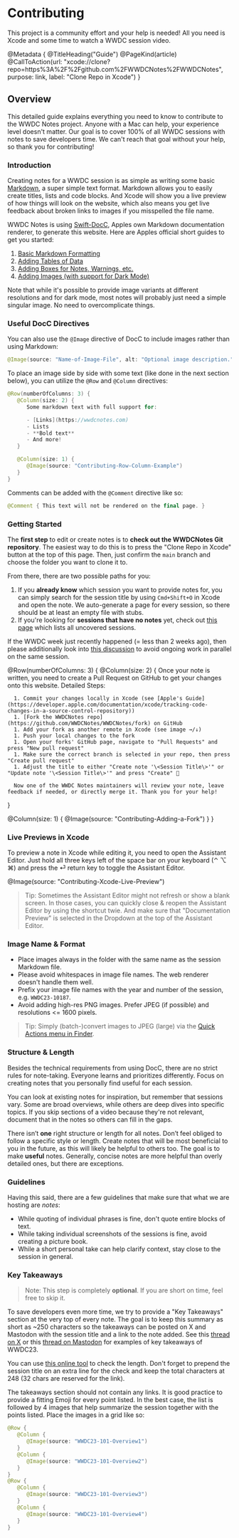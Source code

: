 # Contributing

This project is a community effort and your help is needed!
All you need is Xcode and some time to watch a WWDC session video.

@Metadata {
   @TitleHeading("Guide")
   @PageKind(article)
   @CallToAction(url: "xcode://clone?repo=https%3A%2F%2Fgithub.com%2FWWDCNotes%2FWWDCNotes", purpose: link, label: "Clone Repo in Xcode")
}

## Overview

This detailed guide explains everything you need to know to contribute to the WWDC Notes project. Anyone with a Mac can help, your experience level doesn't matter. Our goal is to cover 100% of all WWDC sessions with notes to save developers time. We can't reach that goal without your help, so thank you for contributing!


### Introduction

Creating notes for a WWDC session is as simple as writing some basic [Markdown](https://www.markdownguide.org/basic-syntax/), a super simple text format. Markdown allows you to easily create titles, lists and code blocks. And Xcode will show you a live preview of how things will look on the website, which also means you get live feedback about broken links to images if you misspelled the file name.

WWDC Notes is using [Swift-DocC](https://www.swift.org/documentation/docc/), Apples own Markdown documentation renderer, to generate this website. Here are Apples official short guides to get you started:

1. [Basic Markdown Formatting](https://www.swift.org/documentation/docc/formatting-your-documentation-content)
2. [Adding Tables of Data](https://www.swift.org/documentation/docc/adding-tables-of-data)
3. [Adding Boxes for Notes, Warnings, etc.](https://www.swift.org/documentation/docc/other-formatting-options)
4. [Adding Images (with support for Dark Mode)](https://www.swift.org/documentation/docc/adding-images)

Note that while it's possible to provide image variants at different resolutions and for dark mode, most notes will probably just need a simple singular image. No need to overcomplicate things.


### Useful DocC Directives

You can also use the `@Image` directive of DocC to include images rather than using Markdown:

```Swift
@Image(source: "Name-of-Image-File", alt: "Optional image description.")
```

To place an image side by side with some text (like done in the next section below), you can utilize the `@Row` and `@Column` directives:

```Swift
@Row(numberOfColumns: 3) {
   @Column(size: 2) {
      Some markdown text with full support for:

      - [Links](https://wwdcnotes.com)
      - Lists
      - **Bold text**
      - And more!
   }

   @Column(size: 1) {
      @Image(source: "Contributing-Row-Column-Example")
   }
}
```

Comments can be added with the `@Comment` directive like so:

```Swift
@Comment { This text will not be rendered on the final page. }
```


### Getting Started

The **first step** to edit or create notes is to **check out the WWDCNotes Git repository**. The easiest way to do this is to press the "Clone Repo in Xcode" button at the top of this page. Then, just confirm the `main` branch and choose the folder you want to clone it to.

From there, there are two possible paths for you:

1. If you **already know** which session you want to provide notes for, you can simply search for the session title by using `Cmd+Shift+O` in Xcode and open the note. We auto-generate a page for every session, so there should be at least an empty file with stubs.
2. If you're looking for **sessions that have no notes** yet, check out [this page](doc:MissingNotes) which lists all uncovered sessions.

If the WWDC week just recently happened (= less than 2 weeks ago), then please additionally look into [this discussion](https://github.com/WWDCNotes/WWDCNotes/discussions/1) to avoid ongoing work in parallel on the same session.

@Row(numberOfColumns: 3) {
   @Column(size: 2) {
      Once your note is written, you need to create a Pull Request on GitHub to get your changes onto this website. Detailed Steps:
      
      1. Commit your changes locally in Xcode (see [Apple's Guide](https://developer.apple.com/documentation/xcode/tracking-code-changes-in-a-source-control-repository))
      1. [Fork the WWDCNotes repo](https://github.com/WWDCNotes/WWDCNotes/fork) on GitHub
      1. Add your fork as another remote in Xcode (see image →/↓)
      1. Push your local changes to the fork
      1. Open your forks' GitHub page, navigate to "Pull Requests" and press "New pull request"
      1. Make sure the correct branch is selected in your repo, then press "Create pull request"
      1. Adjust the title to either "Create note '\<Session Title\>'" or "Update note '\<Session Title\>'" and press "Create" 🎉
      
      Now one of the WWDC Notes maintainers will review your note, leave feedback if needed, or directly merge it. Thank you for your help!
   }
   
   @Column(size: 1) {
      @Image(source: "Contributing-Adding-a-Fork")
   }
}

   
### Live Previews in Xcode

To preview a note in Xcode while editing it, you need to open the Assistant Editor. Just hold all three keys left of the space bar on your keyboard (⌃ ⌥ ⌘) and press the ⏎ return key to toggle the Assistant Editor.

@Image(source: "Contributing-Xcode-Live-Preview")

> Tip: Sometimes the Assistant Editor might not refresh or show a blank screen. In those cases, you can quickly close & reopen the Assistant Editor by using the shortcut twie. And make sure that "Documentation Preview" is selected in the Dropdown at the top of the Assistant Editor.


### Image Name & Format

- Place images always in the folder with the same name as the session Markdown file.
- Please avoid whitespaces in image file names. The web renderer doesn't handle them well.
- Prefix your image file names with the year and number of the session, e.g. `WWDC23-10187`.
- Avoid adding high-res PNG images. Prefer JPEG (if possible) and resolutions <= 1600 pixels.

> Tip: Simply (batch-)convert images to JPEG (large) via the [Quick Actions menu in Finder](https://support.apple.com/en-us/guide/mac-help/mchl97ff9142/mac).


### Structure & Length

Besides the technical requirements from using DocC, there are no strict rules for note-taking. Everyone learns and prioritizes differently. Focus on creating notes that you personally find useful for each session.

You can look at existing notes for inspiration, but remember that sessions vary. Some are broad overviews, while others are deep dives into specific topics. If you skip sections of a video because they're not relevant, document that in the notes so others can fill in the gaps.

There isn’t **one** right structure or length for all notes. Don’t feel obliged to follow a specific style or length. Create notes that will be most beneficial to you in the future, as this will likely be helpful to others too. The goal is to make **useful** notes. Generally, concise notes are more helpful than overly detailed ones, but there are exceptions.


### Guidelines

Having this said, there are a few guidelines that make sure that what we are hosting are _notes_:

- While quoting of individual phrases is fine, don't quote entire blocks of text. 
- While taking individual screenshots of the sessions is fine, avoid creating a picture book.
- While a short personal take can help clarify context, stay close to the session in general.


### Key Takeaways

> Note: This step is completely **optional**. If you are short on time, feel free to skip it.

To save developers even more time, we try to provide a "Key Takeaways" section at the very top of every note. The goal is to keep this summary as short as ~250 characters so the takeaways can be posted on X and Mastodon with the session title and a link to the note added. See this [thread on X](https://x.com/Jeehut/status/1667974311724949504) or this [thread on Mastodon](https://iosdev.space/@Jeehut/110527231917189918) for examples of key takeaways of WWDC23.

You can use [this online tool](https://threadcreator.com/tools/twitter-character-counter) to check the length. Don't forget to prepend the session title on an extra line for the check and keep the total characters at 248 (32 chars are reserved for the link).

The takeaways section should not contain any links. It is good practice to provide a fitting Emoji for every point listed. In the best case, the list is followed by 4 images that help summarize the session together with the points listed. Place the images in a grid like so:

```Swift
@Row {
   @Column {
      @Image(source: "WWDC23-101-Overview1")
   }
   @Column {
      @Image(source: "WWDC23-101-Overview2")
   }
}
@Row {
   @Column {
      @Image(source: "WWDC23-101-Overview3")
   }
   @Column {
      @Image(source: "WWDC23-101-Overview4")
   }
}
```

